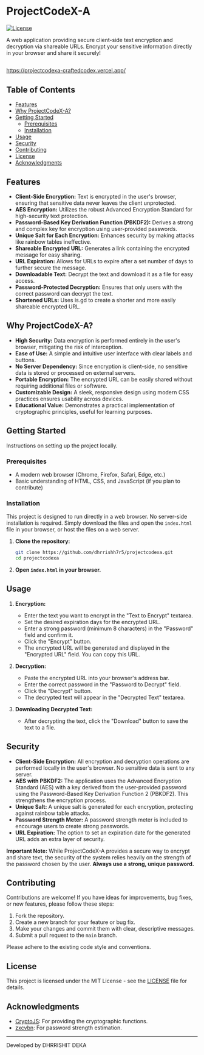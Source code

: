 # ProjectCodeX-A

[![License](https://img.shields.io/badge/License-MIT-yellow.svg)](https://opensource.org/licenses/MIT)

A web application providing secure client-side text encryption and decryption via shareable URLs.  Encrypt your sensitive information directly in your browser and share it securely!

## 

https://projectcodexa-craftedcodex.vercel.app/

## Table of Contents

*   [Features](#features)
*   [Why ProjectCodeX-A?](#why-projectcodex-a)
*   [Getting Started](#getting-started)
    *   [Prerequisites](#prerequisites)
    *   [Installation](#installation)
*   [Usage](#usage)
*   [Security](#security)
*   [Contributing](#contributing)
*   [License](#license)
*   [Acknowledgments](#acknowledgments)

## Features

*   **Client-Side Encryption:** Text is encrypted in the user's browser, ensuring that sensitive data never leaves the client unprotected.
*   **AES Encryption:** Utilizes the robust Advanced Encryption Standard for high-security text protection.
*   **Password-Based Key Derivation Function (PBKDF2):** Derives a strong and complex key for encryption using user-provided passwords.
*   **Unique Salt for Each Encryption:** Enhances security by making attacks like rainbow tables ineffective.
*   **Shareable Encrypted URL:** Generates a link containing the encrypted message for easy sharing.
*   **URL Expiration:** Allows for URLs to expire after a set number of days to further secure the message.
*   **Downloadable Text:**  Decrypt the text and download it as a file for easy access.
*   **Password-Protected Decryption:** Ensures that only users with the correct password can decrypt the text.
*   **Shortened URLs:** Uses is.gd to create a shorter and more easily shareable encrypted URL.

## Why ProjectCodeX-A?

*   **High Security:** Data encryption is performed entirely in the user's browser, mitigating the risk of interception.
*   **Ease of Use:** A simple and intuitive user interface with clear labels and buttons.
*   **No Server Dependency:** Since encryption is client-side, no sensitive data is stored or processed on external servers.
*   **Portable Encryption:** The encrypted URL can be easily shared without requiring additional files or software.
*   **Customizable Design:** A sleek, responsive design using modern CSS practices ensures usability across devices.
*   **Educational Value:** Demonstrates a practical implementation of cryptographic principles, useful for learning purposes.

## Getting Started

Instructions on setting up the project locally.

### Prerequisites

*   A modern web browser (Chrome, Firefox, Safari, Edge, etc.)
*   Basic understanding of HTML, CSS, and JavaScript (if you plan to contribute)

### Installation

This project is designed to run directly in a web browser.  No server-side installation is required. Simply download the files and open the `index.html` file in your browser, or host the files on a web server.

1.  **Clone the repository:**

    ```bash
    git clone https://github.com/dhrrishh7r5/projectcodexa.git
    cd projectcodexa
    ```

2.  **Open `index.html` in your browser.**

## Usage

1.  **Encryption:**
    *   Enter the text you want to encrypt in the "Text to Encrypt" textarea.
    *   Set the desired expiration days for the encrypted URL.
    *   Enter a strong password (minimum 8 characters) in the "Password" field and confirm it.
    *   Click the "Encrypt" button.
    *   The encrypted URL will be generated and displayed in the "Encrypted URL" field.  You can copy this URL.

2.  **Decryption:**
    *   Paste the encrypted URL into your browser's address bar.
    *   Enter the correct password in the "Password to Decrypt" field.
    *   Click the "Decrypt" button.
    *   The decrypted text will appear in the "Decrypted Text" textarea.

3.  **Downloading Decrypted Text:**
    *   After decrypting the text, click the "Download" button to save the text to a file.

## Security

*   **Client-Side Encryption:** All encryption and decryption operations are performed locally in the user's browser.  No sensitive data is sent to any server.
*   **AES with PBKDF2:**  The application uses the Advanced Encryption Standard (AES) with a key derived from the user-provided password using the Password-Based Key Derivation Function 2 (PBKDF2).  This strengthens the encryption process.
*   **Unique Salt:** A unique salt is generated for each encryption, protecting against rainbow table attacks.
*   **Password Strength Meter:**  A password strength meter is included to encourage users to create strong passwords.
*   **URL Expiration:**  The option to set an expiration date for the generated URL adds an extra layer of security.

**Important Note:** While ProjectCodeX-A provides a secure way to encrypt and share text, the security of the system relies heavily on the strength of the password chosen by the user.  **Always use a strong, unique password.**

## Contributing

Contributions are welcome!  If you have ideas for improvements, bug fixes, or new features, please follow these steps:

1.  Fork the repository.
2.  Create a new branch for your feature or bug fix.
3.  Make your changes and commit them with clear, descriptive messages.
4.  Submit a pull request to the `main` branch.

Please adhere to the existing code style and conventions.

## License

This project is licensed under the MIT License - see the [LICENSE](LICENSE) file for details.

## Acknowledgments

*   [CryptoJS](https://cdnjs.com/libraries/crypto-js): For providing the cryptographic functions.
*   [zxcvbn](https://github.com/dropbox/zxcvbn): For password strength estimation.


---

Developed by DHRRISHIT DEKA
